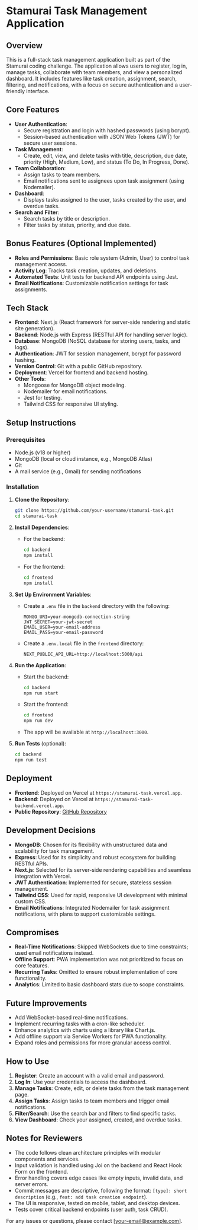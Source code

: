 # Stamurai Task Management Application

## Overview
This is a full-stack task management application built as part of the Stamurai coding challenge. The application allows users to register, log in, manage tasks, collaborate with team members, and view a personalized dashboard. It includes features like task creation, assignment, search, filtering, and notifications, with a focus on secure authentication and a user-friendly interface.

## Core Features
- **User Authentication**:
  - Secure registration and login with hashed passwords (using bcrypt).
  - Session-based authentication with JSON Web Tokens (JWT) for secure user sessions.
- **Task Management**:
  - Create, edit, view, and delete tasks with title, description, due date, priority (High, Medium, Low), and status (To Do, In Progress, Done).
- **Team Collaboration**:
  - Assign tasks to team members.
  - Email notifications sent to assignees upon task assignment (using Nodemailer).
- **Dashboard**:
  - Displays tasks assigned to the user, tasks created by the user, and overdue tasks.
- **Search and Filter**:
  - Search tasks by title or description.
  - Filter tasks by status, priority, and due date.

## Bonus Features (Optional Implemented)
- **Roles and Permissions**: Basic role system (Admin, User) to control task management access.
- **Activity Log**: Tracks task creation, updates, and deletions.
- **Automated Tests**: Unit tests for backend API endpoints using Jest.
- **Email Notifications**: Customizable notification settings for task assignments.

## Tech Stack
- **Frontend**: Next.js (React framework for server-side rendering and static site generation).
- **Backend**: Node.js with Express (RESTful API for handling server logic).
- **Database**: MongoDB (NoSQL database for storing users, tasks, and logs).
- **Authentication**: JWT for session management, bcrypt for password hashing.
- **Version Control**: Git with a public GitHub repository.
- **Deployment**: Vercel for frontend and backend hosting.
- **Other Tools**:
  - Mongoose for MongoDB object modeling.
  - Nodemailer for email notifications.
  - Jest for testing.
  - Tailwind CSS for responsive UI styling.

## Setup Instructions
### Prerequisites
- Node.js (v18 or higher)
- MongoDB (local or cloud instance, e.g., MongoDB Atlas)
- Git
- A mail service (e.g., Gmail) for sending notifications

### Installation
1. **Clone the Repository**:
   ```bash
   git clone https://github.com/your-username/stamurai-task.git
   cd stamurai-task
   ```

2. **Install Dependencies**:
   - For the backend:
     ```bash
     cd backend
     npm install
     ```
   - For the frontend:
     ```bash
     cd frontend
     npm install
     ```

3. **Set Up Environment Variables**:
   - Create a `.env` file in the `backend` directory with the following:
     ```env
     MONGO_URI=your-mongodb-connection-string
     JWT_SECRET=your-jwt-secret
     EMAIL_USER=your-email-address
     EMAIL_PASS=your-email-password
     ```
   - Create a `.env.local` file in the `frontend` directory:
     ```env
     NEXT_PUBLIC_API_URL=http://localhost:5000/api
     ```

4. **Run the Application**:
   - Start the backend:
     ```bash
     cd backend
     npm run start
     ```
   - Start the frontend:
     ```bash
     cd frontend
     npm run dev
     ```
   - The app will be available at `http://localhost:3000`.

5. **Run Tests** (optional):
   ```bash
   cd backend
   npm run test
   ```

## Deployment
- **Frontend**: Deployed on Vercel at `https://stamurai-task.vercel.app`.
- **Backend**: Deployed on Vercel at `https://stamurai-task-backend.vercel.app`.
- **Public Repository**: [GitHub Repository](https://github.com/your-username/stamurai-task)

## Development Decisions
- **MongoDB**: Chosen for its flexibility with unstructured data and scalability for task management.
- **Express**: Used for its simplicity and robust ecosystem for building RESTful APIs.
- **Next.js**: Selected for its server-side rendering capabilities and seamless integration with Vercel.
- **JWT Authentication**: Implemented for secure, stateless session management.
- **Tailwind CSS**: Used for rapid, responsive UI development with minimal custom CSS.
- **Email Notifications**: Integrated Nodemailer for task assignment notifications, with plans to support customizable settings.

## Compromises
- **Real-Time Notifications**: Skipped WebSockets due to time constraints; used email notifications instead.
- **Offline Support**: PWA implementation was not prioritized to focus on core features.
- **Recurring Tasks**: Omitted to ensure robust implementation of core functionality.
- **Analytics**: Limited to basic dashboard stats due to scope constraints.

## Future Improvements
- Add WebSocket-based real-time notifications.
- Implement recurring tasks with a cron-like scheduler.
- Enhance analytics with charts using a library like Chart.js.
- Add offline support via Service Workers for PWA functionality.
- Expand roles and permissions for more granular access control.

## How to Use
1. **Register**: Create an account with a valid email and password.
2. **Log In**: Use your credentials to access the dashboard.
3. **Manage Tasks**: Create, edit, or delete tasks from the task management page.
4. **Assign Tasks**: Assign tasks to team members and trigger email notifications.
5. **Filter/Search**: Use the search bar and filters to find specific tasks.
6. **View Dashboard**: Check your assigned, created, and overdue tasks.

## Notes for Reviewers
- The code follows clean architecture principles with modular components and services.
- Input validation is handled using Joi on the backend and React Hook Form on the frontend.
- Error handling covers edge cases like empty inputs, invalid data, and server errors.
- Commit messages are descriptive, following the format: `[type]: short description` (e.g., `feat: add task creation endpoint`).
- The UI is responsive, tested on mobile, tablet, and desktop devices.
- Tests cover critical backend endpoints (user auth, task CRUD).

For any issues or questions, please contact [your-email@example.com].